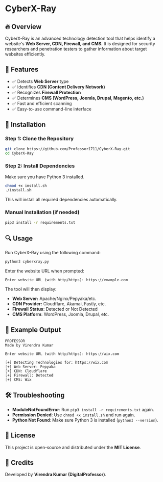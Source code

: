 # CyberX-Ray

## 🔥 Overview
CyberX-Ray is an advanced technology detection tool that helps identify a website's **Web Server, CDN, Firewall, and CMS**. It is designed for security researchers and penetration testers to gather information about target websites efficiently.

## 🚀 Features
- ✅ Detects **Web Server** type
- ✅ Identifies **CDN (Content Delivery Network)**
- ✅ Recognizes **Firewall Protection**
- ✅ Determines **CMS (WordPress, Joomla, Drupal, Magento, etc.)**
- ✅ Fast and efficient scanning
- ✅ Easy-to-use command-line interface

## 📌 Installation
### **Step 1: Clone the Repository**
```bash
git clone https://github.com/Professor1711/CyberX-Ray.git
cd CyberX-Ray
```

### **Step 2: Install Dependencies**
Make sure you have Python 3 installed.
```bash
chmod +x install.sh
./install.sh
```
This will install all required dependencies automatically.

### **Manual Installation** (if needed)
```bash
pip3 install -r requirements.txt
```

## 🔍 Usage
Run CyberX-Ray using the following command:
```bash
python3 cyberxray.py
```
Enter the website URL when prompted:
```
Enter website URL (with http/https): https://example.com
```
The tool will then display:
- **Web Server:** Apache/Nginx/Pepyaka/etc.
- **CDN Provider:** Cloudflare, Akamai, Fastly, etc.
- **Firewall Status:** Detected or Not Detected
- **CMS Platform:** WordPress, Joomla, Drupal, etc.

## 📌 Example Output
```
PROFESSOR
Made by Virendra Kumar

Enter website URL (with http/https): https://wix.com

[+] Detecting Technologies for: https://wix.com
[+] Web Server: Pepyaka
[+] CDN: Cloudflare
[+] Firewall: Detected
[+] CMS: Wix
```

## 🛠️ Troubleshooting
- **ModuleNotFoundError**: Run `pip3 install -r requirements.txt` again.
- **Permission Denied**: Use `chmod +x install.sh` and run again.
- **Python Not Found**: Make sure Python 3 is installed (`python3 --version`).

## 📜 License
This project is open-source and distributed under the **MIT License**.

## 🤝 Credits
Developed by **Virendra Kumar (DigitalProfessor)**.
